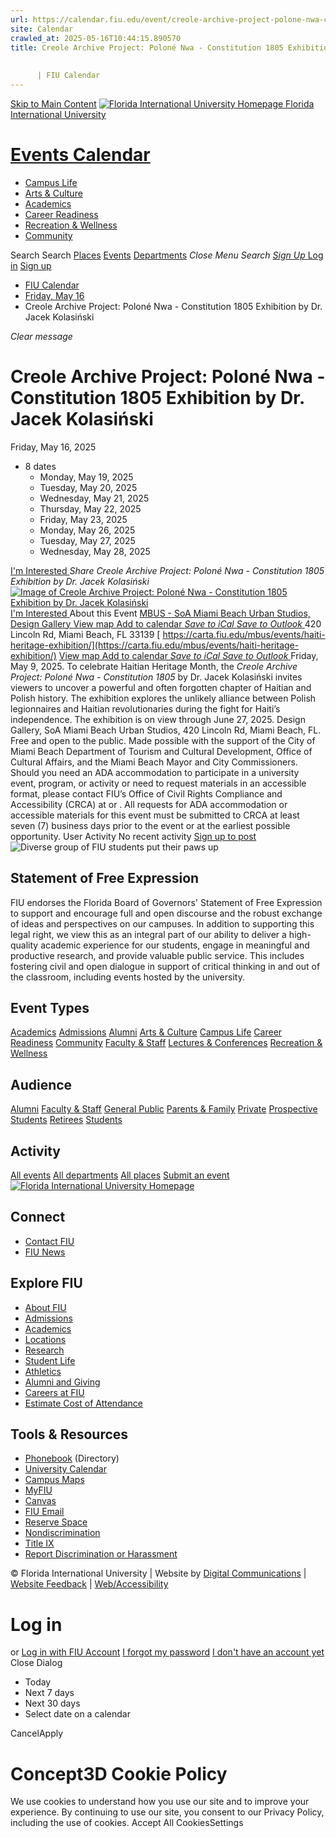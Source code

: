 ```yaml
---
url: https://calendar.fiu.edu/event/creole-archive-project-polone-nwa-constitution-1805-exhibition-by-dr-jacek-kolasinski
site: Calendar
crawled_at: 2025-05-16T10:44:15.890570
title: Creole Archive Project: Poloné Nwa - Constitution 1805 Exhibition by Dr. Jacek Kolasiński
    
    
      | FIU Calendar
---
```


[Skip to Main Content](https://calendar.fiu.edu/event/creole-archive-project-polone-nwa-constitution-1805-exhibition-by-dr-jacek-kolasinski#main-content)
[![Florida International University Homepage](https://digicdn.fiu.edu/core/_assets/images/logo-top.png) Florida International University](https://www.fiu.edu)
# [Events Calendar ](https://calendar.fiu.edu/)
  * [Campus Life](https://calendar.fiu.edu/calendar?event_types%5B%5D=127595)
  * [Arts & Culture](https://calendar.fiu.edu/calendar?event_types%5B%5D=127590)
  * [Academics](https://calendar.fiu.edu/calendar?event_types%5B%5D=127582)
  * [Career Readiness](https://calendar.fiu.edu/calendar?event_types%5B%5D=127584)
  * [Recreation & Wellness](https://calendar.fiu.edu/calendar?event_types%5B%5D=127603)
  * [Community](https://calendar.fiu.edu/calendar?event_types%5B%5D=127601)


Search Search
[Places](https://calendar.fiu.edu/search/places) [Events](https://calendar.fiu.edu/calendar) [Departments](https://calendar.fiu.edu/search/departments)
_Close Menu_
_Search_ [ _Sign Up_ ](https://calendar.fiu.edu/signup)
[Log in](https://calendar.fiu.edu/auth/shib_login?previous_url=https%3A%2F%2Fcalendar.fiu.edu%2Fevent%2Fcreole-archive-project-polone-nwa-constitution-1805-exhibition-by-dr-jacek-kolasinski) [Sign up](https://calendar.fiu.edu/signup)
  * [FIU Calendar](https://calendar.fiu.edu/)
  * [Friday, May 16](https://calendar.fiu.edu/calendar/day/2025/5/16)
  * Creole Archive Project: Poloné Nwa - Constitution 1805 Exhibition by Dr. Jacek Kolasiński


_Clear message_
# Creole Archive Project: Poloné Nwa - Constitution 1805 Exhibition by Dr. Jacek Kolasiński
Friday, May 16, 2025 
+ 8 dates
  * Monday, May 19, 2025
  * Tuesday, May 20, 2025
  * Wednesday, May 21, 2025
  * Thursday, May 22, 2025
  * Friday, May 23, 2025
  * Monday, May 26, 2025
  * Tuesday, May 27, 2025
  * Wednesday, May 28, 2025


[ I'm Interested ](https://calendar.fiu.edu/event/49489707459844/confirm?return=https%3A%2F%2Fcalendar.fiu.edu%2Fevent%2Fcreole-archive-project-polone-nwa-constitution-1805-exhibition-by-dr-jacek-kolasinski)
_Share Creole Archive Project: Poloné Nwa - Constitution 1805 Exhibition by Dr. Jacek Kolasiński_
[ ![Image of Creole Archive Project: Poloné Nwa - Constitution 1805 Exhibition by Dr. Jacek Kolasiński](https://localist-images.azureedge.net/photos/49489713231856/card/552f1ea86fabc19a73bc865f8c3d71df68edbc6c.jpg) ](https://calendar.fiu.edu/photo/49489713231856)
[ I'm Interested ](https://calendar.fiu.edu/event/49489707459844/confirm?return=https%3A%2F%2Fcalendar.fiu.edu%2Fevent%2Fcreole-archive-project-polone-nwa-constitution-1805-exhibition-by-dr-jacek-kolasinski)
About this Event
[ MBUS - SoA Miami Beach Urban Studios, Design Gallery ](https://calendar.fiu.edu/miami_beach_urban_studios_364) [View map ](https://calendar.fiu.edu/event/creole-archive-project-polone-nwa-constitution-1805-exhibition-by-dr-jacek-kolasinski#about_map)
[Add to calendar ](https://calendar.fiu.edu/event/creole-archive-project-polone-nwa-constitution-1805-exhibition-by-dr-jacek-kolasinski)
[ _Save to iCal_ ](https://calendar.fiu.edu/event/creole-archive-project-polone-nwa-constitution-1805-exhibition-by-dr-jacek-kolasinski.ics "Save to iCal") [ _Save to Outlook_ ](https://calendar.fiu.edu/event/creole-archive-project-polone-nwa-constitution-1805-exhibition-by-dr-jacek-kolasinski.ics "Save to Outlook")
420 Lincoln Rd, Miami Beach, FL 33139
[ https://carta.fiu.edu/mbus/events/haiti-heritage-exhibition/](https://carta.fiu.edu/mbus/events/haiti-heritage-exhibition/)
[View map ](https://calendar.fiu.edu/event/creole-archive-project-polone-nwa-constitution-1805-exhibition-by-dr-jacek-kolasinski#about_map)
[Add to calendar ](https://calendar.fiu.edu/event/creole-archive-project-polone-nwa-constitution-1805-exhibition-by-dr-jacek-kolasinski)
[ _Save to iCal_ ](https://calendar.fiu.edu/event/creole-archive-project-polone-nwa-constitution-1805-exhibition-by-dr-jacek-kolasinski.ics "Save to iCal") [ _Save to Outlook_ ](https://calendar.fiu.edu/event/creole-archive-project-polone-nwa-constitution-1805-exhibition-by-dr-jacek-kolasinski.ics "Save to Outlook")
Friday, May 9, 2025. To celebrate Haitian Heritage Month, the _Creole Archive Project: Poloné Nwa - Constitution 1805_ by Dr. Jacek Kolasiński invites viewers to uncover a powerful and often forgotten chapter of Haitian and Polish history. The exhibition explores the unlikely alliance between Polish legionnaires and Haitian revolutionaries during the fight for Haiti’s independence. The exhibition is on view through June 27, 2025. Design Gallery, SoA Miami Beach Urban Studios, 420 Lincoln Rd, Miami Beach, FL. Free and open to the public. Made possible with the support of the City of Miami Beach Department of Tourism and Cultural Development, Office of Cultural Affairs, and the Miami Beach Mayor and City Commissioners.
Should you need an ADA accommodation to participate in a university event, program, or activity or need to request materials in an accessible format, please contact FIU’s Office of Civil Rights Compliance and Accessibility (CRCA) at or . All requests for ADA accommodation or accessible materials for this event must be submitted to CRCA at least seven (7) business days prior to the event or at the earliest possible opportunity. 
User Activity
No recent activity
[Sign up to post](https://calendar.fiu.edu/auth/shib_login?previous_url=https%3A%2F%2Fcalendar.fiu.edu%2Fevent%2Fcreole-archive-project-polone-nwa-constitution-1805-exhibition-by-dr-jacek-kolasinski)
![Diverse group of FIU students put their paws up](https://www.fiu.edu/_assets/images/thumbnail-students-paw.jpg)
## Statement of Free Expression
FIU endorses the Florida Board of Governors' Statement of Free Expression to support and encourage full and open discourse and the robust exchange of ideas and perspectives on our campuses. In addition to supporting this legal right, we view this as an integral part of our ability to deliver a high-quality academic experience for our students, engage in meaningful and productive research, and provide valuable public service. This includes fostering civil and open dialogue in support of critical thinking in and out of the classroom, including events hosted by the university.
## Event Types
[Academics](https://calendar.fiu.edu/calendar?event_types%5B%5D=127582)
[Admissions](https://calendar.fiu.edu/calendar?event_types%5B%5D=127583)
[Alumni](https://calendar.fiu.edu/calendar?event_types%5B%5D=127589)
[Arts & Culture](https://calendar.fiu.edu/calendar?event_types%5B%5D=127590)
[Campus Life](https://calendar.fiu.edu/calendar?event_types%5B%5D=127595)
[Career Readiness](https://calendar.fiu.edu/calendar?event_types%5B%5D=127584)
[Community](https://calendar.fiu.edu/calendar?event_types%5B%5D=127601)
[Faculty & Staff](https://calendar.fiu.edu/calendar?event_types%5B%5D=127602)
[Lectures & Conferences](https://calendar.fiu.edu/calendar?event_types%5B%5D=127587)
[Recreation & Wellness](https://calendar.fiu.edu/calendar?event_types%5B%5D=127603)
## Audience
[Alumni](https://calendar.fiu.edu/calendar?event_types%5B%5D=121721)
[Faculty & Staff](https://calendar.fiu.edu/calendar?event_types%5B%5D=121720)
[General Public](https://calendar.fiu.edu/calendar?event_types%5B%5D=121722)
[Parents & Family](https://calendar.fiu.edu/calendar?event_types%5B%5D=36918157286658)
[Private](https://calendar.fiu.edu/calendar?event_types%5B%5D=129753)
[Prospective Students](https://calendar.fiu.edu/calendar?event_types%5B%5D=121723)
[Retirees](https://calendar.fiu.edu/calendar?event_types%5B%5D=37290279036119)
[Students](https://calendar.fiu.edu/calendar?event_types%5B%5D=121719)
## Activity
[All events](https://calendar.fiu.edu/search?what=events)
[All departments](https://calendar.fiu.edu/search/departments)
[All places](https://calendar.fiu.edu/search?what=places)
[Submit an event](https://calendar.fiu.edu/admin/events/new/basic-information)
[ ![Florida International University Homepage](https://digicdn.fiu.edu/core/_assets/images/footer-logo.svg) ](https://www.fiu.edu/)
## Connect
  * [Contact FIU](https://www.fiu.edu/about/contact-us/index.html)
  * [FIU News](https://news.fiu.edu/)


## Explore FIU
  * [About FIU](https://www.fiu.edu/about/index.html)
  * [Admissions](https://www.fiu.edu/admissions/index.html)
  * [Academics](https://www.fiu.edu/academics/index.html)
  * [Locations](https://www.fiu.edu/locations/index.html)
  * [Research](https://www.fiu.edu/research/index.html)
  * [Student Life](https://www.fiu.edu/student-life/index.html)
  * [Athletics](https://www.fiu.edu/athletics/index.html)
  * [Alumni and Giving](https://www.fiu.edu/alumni-and-giving/index.html)
  * [Careers at FIU](https://hr.fiu.edu/careers/)
  * [Estimate Cost of Attendance](https://onestop.fiu.edu/finances/estimate-your-costs/)


## Tools & Resources
  * [Phonebook](https://phonebook.fiu.edu) (Directory)
  * [University Calendar](https://calendar.fiu.edu/)
  * [Campus Maps](https://campusmaps.fiu.edu/)
  * [MyFIU](https://my.fiu.edu/)
  * [Canvas](https://canvas.fiu.edu)
  * [FIU Email](http://mail.fiu.edu/)
  * [Reserve Space](https://reservespace.fiu.edu/make-reservation/)
  * [Nondiscrimination](https://ace.fiu.edu/civil-rights-and-accessibility/harassment-and-discrimination/)
  * [Title IX](https://ace.fiu.edu/title-ix/)
  * [Report Discrimination or Harassment](https://report.fiu.edu/)


© Florida International University  | Website by [Digital Communications](https://stratcomm.fiu.edu/digital-print/websites/) | [Website Feedback](https://webforms.fiu.edu/view.php?id=370774&element_5=https://calendar.fiu.edu/https://calendar.fiu.edu/) | [Web/Accessibility](https://accessibility.fiu.edu/)
# Log in
or
[Log in with FIU Account](https://calendar.fiu.edu/auth/shib_login?previous_url=https%3A%2F%2Fcalendar.fiu.edu%2Fevent%2Fcreole-archive-project-polone-nwa-constitution-1805-exhibition-by-dr-jacek-kolasinski)
[I forgot my password](https://calendar.fiu.edu/auth/forgot) [I don't have an account yet](https://calendar.fiu.edu/signup)
Close Dialog
  * Today
  * Next 7 days
  * Next 30 days
  * Select date on a calendar


CancelApply
# Concept3D Cookie Policy
We use cookies to understand how you use our site and to improve your experience. By continuing to use our site, you consent to our Privacy Policy, including the use of cookies. 
Accept All CookiesSettings
